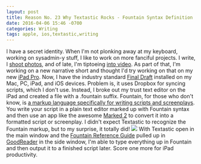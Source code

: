 ```yaml
---
layout: post
title: Reason No. 23 Why Textastic Rocks - Fountain Syntax Definition
date: 2016-04-06 15:46 -0700
categories: Writing
tags: apple, ios,textastic,writing
---
```


I have a secret identity. When I'm not plonking away at my keyboard, working on sysadmin-y stuff, I like to work on more fanciful projects. I write, I [shoot photos][1], and of late, I'm tiptoeing [into video][2]. 
As part of that, I'm working on a new narrative short and thought I'd try working on that on my new [iPad Pro][3]. Now, I have the industry standard [Final Draft][4] installed on my Mac, PC, iPad, and iOS devices. Problem is, it uses Dropbox for syncing scripts, which I don't use. 
Instead, I broke out my trust text editor on the iPad and created a file with a .fountain suffix. Fountain, for those who don't know, is [a markup language specifically for writing scripts and screenplays][5]. You write your script in a plain text editor marked up with Fountain syntax and then use an app like the awesome [Marked 2][6] to convert it into a formatted script or screenplay. 
I didn't expect Textastic to recognize the Fountain markup, but to my surprise, it totally did!
![][image-1]
With Textastic open in the main window and the [Fountain Reference Guide][7] pulled up in [GoodReader][8] in the side window, I'm able to type everything up in Fountain and then output it to a finished script later. 
Score one more for iPad productivity. 

[1]:	http://www.anymedium.com/studio/
[2]:	http://www.anymedium.com/video/
[3]:	http://apple.com/ipad-pro
[4]:	https://www.finaldraft.com
[5]:	http://fountain.io
[6]:	http://marked2app.com
[7]:	http://fountain.io/_downloads/fountain-reference.pdf
[8]:	https://appsto.re/us/oanvU.i

[image-1]:	http://lowlyadmin.com/img/2016-04-06-textastic.png